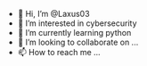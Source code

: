 - 👋 Hi, I’m @Laxus03
- 👀 I’m interested in cybersecurity
- 🌱 I’m currently learning python
- 💞️ I’m looking to collaborate on ...
- 📫 How to reach me ...

<!---
Laxus03/Laxus03 is a ✨ special ✨ repository because its `README.md` (this file) appears on your GitHub profile.
You can click the Preview link to take a look at your changes.
--->

